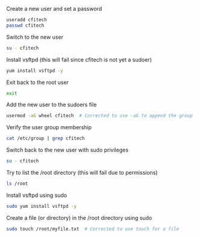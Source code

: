 Create a new user and set a password

```sh
useradd cfitech
passwd cfitech
```

Switch to the new user

```sh
su - cfitech
```

Install vsftpd (this will fail since cfitech is not yet a sudoer)

```sh
yum install vsftpd -y
```

Exit back to the root user

```sh
exit
```

Add the new user to the sudoers file

```sh
usermod -aG wheel cfitech  # Corrected to use -aG to append the group
```

Verify the user group membership

```sh
cat /etc/group | grep cfitech
```

Switch back to the new user with sudo privileges

```sh
su - cfitech
```

Try to list the /root directory (this will fail due to permissions)

```sh
ls /root
```

Install vsftpd using sudo

```sh
sudo yum install vsftpd -y
```

Create a file (or directory) in the /root directory using sudo

```sh
sudo touch /root/myfile.txt  # Corrected to use touch for a file
```
